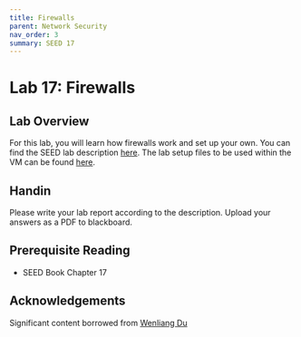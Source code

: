 ```yaml
---
title: Firewalls
parent: Network Security
nav_order: 3
summary: SEED 17
---
```


# Lab 17: Firewalls

## Lab Overview

For this lab, you will learn how firewalls work and set up your own. 
You can find the SEED lab description [here](https://seedsecuritylabs.org/Labs_20.04/Files/Firewall/Firewall.pdf).
The
lab setup files to be used within the VM can be found [here](https://seedsecuritylabs.org/Labs_20.04/Files/Firewall/Labsetup.zip). 


## Handin
Please write your lab report according to the description. Upload your answers as a PDF to blackboard. 

## Prerequisite Reading
- SEED Book Chapter 17

## Acknowledgements 
Significant content borrowed from [Wenliang Du](https://web.ecs.syr.edu/~wedu/)
